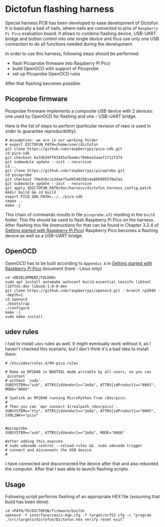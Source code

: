 # Dictofun flashing harness

Special harness PCB has been developed to ease development of Dictofun. It is basically a bed of nails, where nails are connected
to pins of `Raspberry Pi Pico` evaluation board. It allows to combine flashing device, USB-UART bridge and button control into one 
single device and thus use only one USB connection to do all functions needed during the development.

In order to use this harness, following steps should be performed:
- flash Picoprobe firmware into Raspberry Pi Pico
- build OpenOCD with support of Picoprobe
- set up Picoprobe OpenOCD rules

After that flashing becomes possible.

## Picoprobe firmware

Picoprobe firmware implements a composite USB device with 2 devices: one used by OpenOCD for flashing and one - USB-UART bridge.

Here is the list of steps to perform (particular revision of repo is used in order to guarantee reproducibility):

```
# Assumption: we are in our working folder
# export DICTOFUN_PATH=/home/user/dictofun
git clone https://github.com/raspberrypi/pico-sdk.git
cd pico-sdk
git checkout 6a7db34ff63345a7badec79ebea3aaef1712f374
git submodule update --init --recursive
cd ..
git clone https://github.com/raspberrypi/picoprobe.git
cd picoprobe
git checkout 7de418cce3dae75ad854029b14e8869955f0afaa
git submodule update --init --recursive
git apply $DICTOFUN_PATH/doc/harness/dictofun_harness_config.patch
mkdir build && cd build
export PICO_SDK_PATH=../../pico-sdk
cmake ..
make -j
```

This chain of commands results in file `picoprobe.uf2` residing in the `build` folder. This file should be used to flash Raspberry Pi Pico on 
the harness. After flashing this file (instructions for that can be found in Chapter 3.2.4 of [Getting started with Raspberry Pi Pico](https://datasheets.raspberrypi.com/pico/getting-started-with-pico.pdf)) Raspberry Pico becomes a flashing device as well as a USB-UART bridge.

## OpenOCD

OpenOCD has to be built according to `Appendix A` in [Getting started with Raspberry Pi Pico](https://datasheets.raspberrypi.com/pico/getting-started-with-pico.pdf) document (here - Linux only)

```
cd <DEVELOPMENT/FOLDER>
sudo apt install automake autoconf build-essential texinfo libtool libftdi-dev libusb-1.0-0-dev
git clone https://github.com/raspberrypi/openocd.git --branch rp2040 --depth=1
cd openocd
./bootstrap
./configure
make -j
sudo make install
```

## udev rules

I had to install `udev` rules as well. It might eventually work without it, as I haven't checked this scenario, but I don't think it's a bad idea to install them:

```
# /etc/udev/rules.d/99-pico.rules

# Make an RP2040 in BOOTSEL mode writable by all users, so you can `picotool`
# without `sudo`. 
SUBSYSTEM=="usb", ATTRS{idVendor}=="2e8a", ATTRS{idProduct}=="0003", MODE="0666"

# Symlink an RP2040 running MicroPython from /dev/pico.
#
# Then you can `mpr connect $(realpath /dev/pico)`.
SUBSYSTEM=="tty", ATTRS{idVendor}=="2e8a", ATTRS{idProduct}=="0005", SYMLINK+="pico"


#picoprobe
SUBSYSTEM=="usb", ATTRS{idVendor}=="2e8a", MODE="0666"

#after adding this execute
# sudo udevadm control --reload-rules &&  sudo udevadm trigger 
# connect and disconnetc the USB device
#
```
I have connected and disconnected the device after that and also rebooted the computer. After that I was able to launch flashing scripts.

## Usage

Following script performs flashing of an appropriate HEX file (assuming that build has been done):

```
cd <PATH/TO/DICTOFUN/firmware/build>
openocd -f interface/cmsis-dap.cfg -f target/nrf52.cfg -c "program ./src/targets/dictofun/Dictofun.hex verify reset exit"
```

